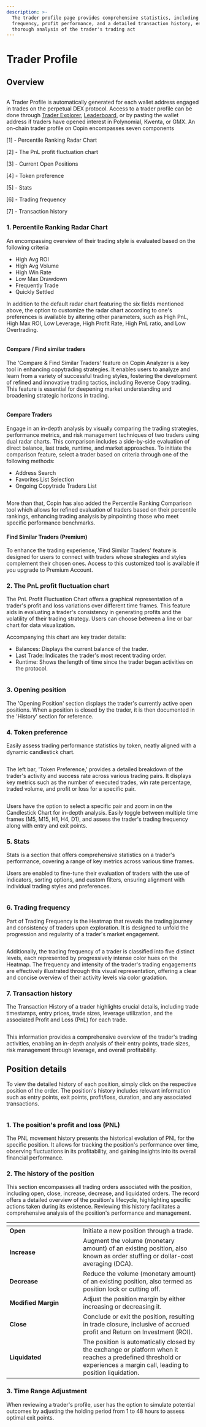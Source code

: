 ```yaml
---
description: >-
  The trader profile page provides comprehensive statistics, including trading
  frequency, profit performance, and a detailed transaction history, enabling a
  thorough analysis of the trader's trading act
---
```


# Trader Profile

## Overview

<figure><img src="../.gitbook/assets/image (65).png" alt=""><figcaption></figcaption></figure>

A Trader Profile is automatically generated for each wallet address engaged in trades on the perpetual DEX protocol. Access to a trader profile can be done through [Trader Explorer](https://app.copin.io/), [Leaderboard](https://app.copin.io/leaderboard), or by pasting the wallet address if traders have opened interest in Polynomial, Kwenta, or GMX. An on-chain trader profile on Copin encompasses seven components

\[1] - Percentile Ranking Radar Chart

\[2] - The PnL profit fluctuation chart

\[3] - Current Open Positions

\[4] - Token preference

\[5] - Stats

\[6] - Trading frequency

\[7] - Transaction history

### **1. Percentile Ranking Radar Chart**

An encompassing overview of their trading style is evaluated based on the following criteria

* High Avg ROI
* High Avg Volume
* High Win Rate
* Low Max Drawdown
* Frequently Trade
* Quickly Settled

In addition to the default radar chart featuring the six fields mentioned above, the option to customize the radar chart according to one's preferences is available by altering other parameters, such as High PnL, High Max ROI, Low Leverage, High Profit Rate, High PnL ratio, and Low Overtrading.

<figure><img src="../.gitbook/assets/image (71).png" alt=""><figcaption></figcaption></figure>

#### **Compare / Find similar traders**

The 'Compare & Find Similar Traders' feature on Copin Analyzer is a key tool in enhancing copytrading strategies. It enables users to analyze and learn from a variety of successful trading styles, fostering the development of refined and innovative trading tactics, including Reverse Copy trading. This feature is essential for deepening market understanding and broadening strategic horizons in trading.

<figure><img src="../.gitbook/assets/image (67).png" alt=""><figcaption></figcaption></figure>

#### **Compare Traders**

Engage in an in-depth analysis by visually comparing the trading strategies, performance metrics, and risk management techniques of two traders using dual radar charts. This comparison includes a side-by-side evaluation of direct balance, last trade, runtime, and market approaches. To initiate the comparison feature, select a trader based on criteria through one of the following methods:&#x20;

* Address Search
* Favorites List Selection&#x20;
* Ongoing Copytrade Traders List

<figure><img src="../.gitbook/assets/image (68).png" alt=""><figcaption></figcaption></figure>

More than that, Copin has also added the Percentile Ranking Comparison tool which allows for refined evaluation of traders based on their percentile rankings, enhancing trading analysis by pinpointing those who meet specific performance benchmarks.

#### **Find Similar Traders (Premium)**

To enhance the trading experience, 'Find Similar Traders' feature is designed for users to connect with traders whose strategies and styles complement their chosen ones. Access to this customized tool is available if you upgrade to Premium Account.

### **2. The PnL profit fluctuation chart**

The PnL Profit Fluctuation Chart offers a graphical representation of a trader's profit and loss variations over different time frames. This feature aids in evaluating a trader's consistency in generating profits and the volatility of their trading strategy. Users can choose between a line or bar chart for data visualization.

Accompanying this chart are key trader details:

* Balances: Displays the current balance of the trader.
* Last Trade: Indicates the trader's most recent trading order.
* Runtime: Shows the length of time since the trader began activities on the protocol.

<figure><img src="../.gitbook/assets/image (69).png" alt=""><figcaption></figcaption></figure>

### **3. Opening position**

The 'Opening Position' section displays the trader's currently active open positions. When a position is closed by the trader, it is then documented in the 'History' section for reference.

### **4. Token preference**

Easily assess trading performance statistics by token, neatly aligned with a dynamic candlestick chart.

<figure><img src="https://decentralab.larksuite.com/space/api/box/stream/download/asynccode/?code=ODJjODBmYzNmZDIzYWEzYzg1MGI2MWVmOGE0MDk0NWNfTFA5a2tTUHA1SkN1V3gwQ0FCS1laSU5LbjhPVHVrcXZfVG9rZW46QjhFSGJkb1dRb05heWt4MXJhSnVnWU5Nc3BmXzE3MDUyODUxNDM6MTcwNTI4ODc0M19WNA" alt=""><figcaption></figcaption></figure>

The left bar, 'Token Preference,' provides a detailed breakdown of the trader's activity and success rate across various trading pairs. It displays key metrics such as the number of executed trades, win rate percentage, traded volume, and profit or loss for a specific pair.

<figure><img src="../.gitbook/assets/Trader 0xEed---6B7 on KWENTA - Google Chrome 2024-01-10 17-59-31.gif" alt=""><figcaption></figcaption></figure>

Users have the option to select a specific pair and zoom in on the Candlestick Chart for in-depth analysis. Easily toggle between multiple time frames (M5, M15, H1, H4, D1), and assess the trader's trading frequency along with entry and exit points.

### **5. Stats**

Stats is a section that offers comprehensive statistics on a trader's performance, covering a range of key metrics across various time frames.

Users are enabled to fine-tune their evaluation of traders with the use of indicators, sorting options, and custom filters, ensuring alignment with individual trading styles and preferences.

<figure><img src="../.gitbook/assets/image (13) (1).png" alt=""><figcaption></figcaption></figure>

### **6. Trading frequency**

Part of Trading Frequency is the Heatmap that reveals the trading journey and consistency of traders upon exploration. It is designed to unfold the progression and regularity of a trader's market engagement.

<figure><img src="../.gitbook/assets/image (1) (1) (1) (1) (1).png" alt=""><figcaption></figcaption></figure>

Additionally, the trading frequency of a trader is classified into five distinct levels, each represented by progressively intense color hues on the Heatmap. The frequency and intensity of the trader's trading engagements are effectively illustrated through this visual representation, offering a clear and concise overview of their activity levels via color gradation.

### **7. Transaction history**

The Transaction History of a trader highlights crucial details, including trade timestamps, entry prices, trade sizes, leverage utilization, and the associated Profit and Loss (PnL) for each trade.

<figure><img src="../.gitbook/assets/image (2) (1) (1) (1).png" alt=""><figcaption></figcaption></figure>

This information provides a comprehensive overview of the trader's trading activities, enabling an in-depth analysis of their entry points, trade sizes, risk management through leverage, and overall profitability.

## Position details

To view the detailed history of each position, simply click on the respective position of the order. The position's history includes relevant information such as entry points, exit points, profit/loss, duration, and any associated transactions.

<figure><img src="../.gitbook/assets/image (3) (1) (1).png" alt=""><figcaption></figcaption></figure>

### **1. The position's profit and loss (PNL)**

The PNL movement history presents the historical evolution of PNL for the specific position. It allows for tracking the position's performance over time, observing fluctuations in its profitability, and gaining insights into its overall financial performance.

### **2. The history of the position**

This section encompasses all trading orders associated with the position, including open, close, increase, decrease, and liquidated orders. The record offers a detailed overview of the position's lifecycle, highlighting specific actions taken during its existence. Reviewing this history facilitates a comprehensive analysis of the position's performance and management.

<table data-header-hidden><thead><tr><th width="176"></th><th></th></tr></thead><tbody><tr><td><strong>Open</strong></td><td>Initiate a new position through a trade.</td></tr><tr><td><strong>Increase</strong><br></td><td>Augment the volume (monetary amount) of an existing position, also known as order stuffing or dollar-cost averaging (DCA).</td></tr><tr><td><strong>Decrease</strong></td><td>Reduce the volume (monetary amount) of an existing position, also termed as position lock or cutting off.</td></tr><tr><td><strong>Modified Margin</strong></td><td>Adjust the position margin by either increasing or decreasing it.<br></td></tr><tr><td><strong>Close</strong></td><td>Conclude or exit the position, resulting in trade closure, inclusive of accrued profit and Return on Investment (ROI).</td></tr><tr><td><strong>Liquidated</strong></td><td>The position is automatically closed by the exchange or platform when it reaches a predefined threshold or experiences a margin call, leading to position liquidation.</td></tr></tbody></table>

### **3. Time Range Adjustment**

When reviewing a trader's profile, user has the option to simulate potential outcomes by adjusting the holding period from 1 to 48 hours to assess optimal exit points.

